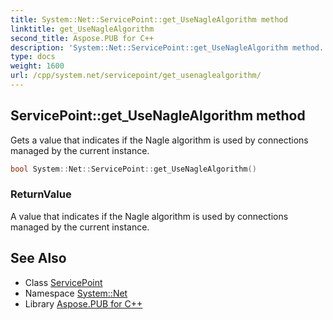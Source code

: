 ```yaml
---
title: System::Net::ServicePoint::get_UseNagleAlgorithm method
linktitle: get_UseNagleAlgorithm
second_title: Aspose.PUB for C++
description: 'System::Net::ServicePoint::get_UseNagleAlgorithm method. Gets a value that indicates if the Nagle algorithm is used by connections managed by the current instance in C++.'
type: docs
weight: 1600
url: /cpp/system.net/servicepoint/get_usenaglealgorithm/
---
```

## ServicePoint::get_UseNagleAlgorithm method


Gets a value that indicates if the Nagle algorithm is used by connections managed by the current instance.

```cpp
bool System::Net::ServicePoint::get_UseNagleAlgorithm()
```


### ReturnValue

A value that indicates if the Nagle algorithm is used by connections managed by the current instance.

## See Also

* Class [ServicePoint](../)
* Namespace [System::Net](../../)
* Library [Aspose.PUB for C++](../../../)

